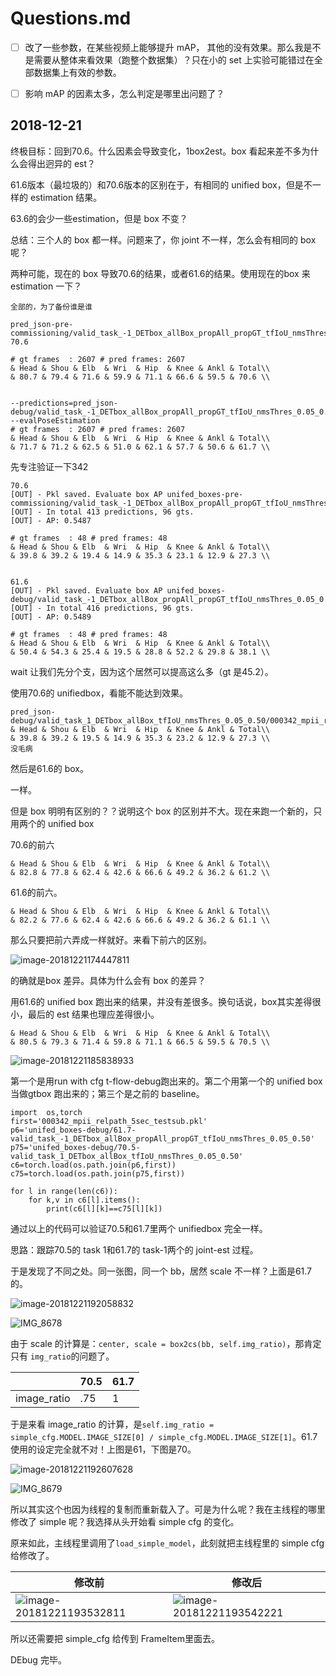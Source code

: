  # Questions.md

- [ ] 改了一些参数，在某些视频上能够提升 mAP， 其他的没有效果。那么我是不是需要从整体来看效果（跑整个数据集）？只在小的 set 上实验可能错过在全部数据集上有效的参数。
- [ ] 影响 mAP 的因素太多，怎么判定是哪里出问题了？



## 2018-12-21

终极目标：回到70.6。什么因素会导致变化，1box2est。box 看起来差不多为什么会得出迥异的 est？

61.6版本（最垃圾的）和70.6版本的区别在于，有相同的 unified box，但是不一样的 estimation 结果。

63.6的会少一些estimation，但是 box 不变？

总结：三个人的 box 都一样。问题来了，你 joint 不一样，怎么会有相同的 box 呢？

两种可能，现在的 box 导致70.6的结果，或者61.6的结果。使用现在的box 来 estimation 一下？

```
全部的，为了备份谁是谁

pred_json-pre-commissioning/valid_task_-1_DETbox_allBox_propAll_propGT_tfIoU_nmsThres_0.05_0.5-70.6

# gt frames  : 2607 # pred frames: 2607
& Head & Shou & Elb  & Wri  & Hip  & Knee & Ankl & Total\\
& 80.7 & 79.4 & 71.6 & 59.9 & 71.1 & 66.6 & 59.5 & 70.6 \\


--predictions=pred_json-debug/valid_task_-1_DETbox_allBox_propAll_propGT_tfIoU_nmsThres_0.05_0.50/ --evalPoseEstimation
# gt frames  : 2607 # pred frames: 2607
& Head & Shou & Elb  & Wri  & Hip  & Knee & Ankl & Total\\
& 71.7 & 71.2 & 62.5 & 51.0 & 62.1 & 57.7 & 50.6 & 61.7 \\
```





先专注验证一下342

```
70.6
[OUT] - Pkl saved. Evaluate box AP unifed_boxes-pre-commissioning/valid_task_-1_DETbox_allBox_propAll_propGT_tfIoU_nmsThres_0.05_0.5
[OUT] - In total 413 predictions, 96 gts.
[OUT] - AP: 0.5487

# gt frames  : 48 # pred frames: 48
& Head & Shou & Elb  & Wri  & Hip  & Knee & Ankl & Total\\
& 39.8 & 39.2 & 19.4 & 14.9 & 35.3 & 23.1 & 12.9 & 27.3 \\


61.6
[OUT] - Pkl saved. Evaluate box AP unifed_boxes-debug/valid_task_-1_DETbox_allBox_propAll_propGT_tfIoU_nmsThres_0.05_0.50
[OUT] - In total 416 predictions, 96 gts.
[OUT] - AP: 0.5489

# gt frames  : 48 # pred frames: 48
& Head & Shou & Elb  & Wri  & Hip  & Knee & Ankl & Total\\
& 50.4 & 54.3 & 25.4 & 19.5 & 28.8 & 52.2 & 29.8 & 38.1 \\
```

wait 让我们先分个支，因为这个居然可以提高这么多（gt 是45.2）。

使用70.6的 unifiedbox，看能不能达到效果。

```
pred_json-debug/valid_task_1_DETbox_allBox_tfIoU_nmsThres_0.05_0.50/000342_mpii_relpath_5sec_testsub.json
& Head & Shou & Elb  & Wri  & Hip  & Knee & Ankl & Total\\
& 39.8 & 39.2 & 19.5 & 14.9 & 35.3 & 23.2 & 12.9 & 27.3 \\
没毛病
```

然后是61.6的 box。

一样。

但是 box 明明有区别的？？说明这个 box 的区别并不大。现在来跑一个新的，只用两个的 unified box

70.6的前六

```
& Head & Shou & Elb  & Wri  & Hip  & Knee & Ankl & Total\\
& 82.8 & 77.8 & 62.4 & 42.6 & 66.6 & 49.2 & 36.2 & 61.2 \\
```

61.6的前六。

```
& Head & Shou & Elb  & Wri  & Hip  & Knee & Ankl & Total\\
& 82.2 & 77.6 & 62.4 & 42.6 & 66.6 & 49.2 & 36.2 & 61.1 \\
```

那么只要把前六弄成一样就好。来看下前六的区别。

![image-20181221174447811](assets/image-20181221174447811.png)

的确就是box 差异。具体为什么会有 box 的差异？

用61.6的 unified box 跑出来的结果，并没有差很多。换句话说，box其实差得很小，最后的 est 结果也理应差得很小。

```
& Head & Shou & Elb  & Wri  & Hip  & Knee & Ankl & Total\\
& 80.5 & 79.3 & 71.4 & 59.8 & 71.1 & 66.5 & 59.5 & 70.5 \\
```

![image-20181221185838933](assets/image-20181221185838933.png)

第一个是用run with cfg t-flow-debug跑出来的。第二个用第一个的 unified box 当做gtbox 跑出来的；第三个是之前的 baseline。

```
import  os,torch
first='000342_mpii_relpath_5sec_testsub.pkl'
p6='unifed_boxes-debug/61.7-valid_task_-1_DETbox_allBox_propAll_propGT_tfIoU_nmsThres_0.05_0.50'
p75='unifed_boxes-debug/70.5-valid_task_1_DETbox_allBox_tfIoU_nmsThres_0.05_0.50'
c6=torch.load(os.path.join(p6,first))
c75=torch.load(os.path.join(p75,first))

for l in range(len(c6)):
    for k,v in c6[l].items():
        print(c6[l][k]==c75[l][k])

```

通过以上的代码可以验证70.5和61.7里两个 unifiedbox 完全一样。

思路：跟踪70.5的 task 1和61.7的 task-1两个的 joint-est 过程。

于是发现了不同之处。同一张图，同一个 bb，居然 scale 不一样？上面是61.7的。

![image-20181221192058832](assets/image-20181221192058832.png)

![IMG_8678](assets/IMG_8678.PNG)

由于 scale 的计算是：`center, scale = box2cs(bb, self.img_ratio)`，那肯定只有 `img_ratio`的问题了。

| | 70.5 |  61.7     |
| ---- | ---- | ---- |
| image_ratio | .75 | 1 |

于是来看 image_ratio 的计算，是`self.img_ratio = simple_cfg.MODEL.IMAGE_SIZE[0] / simple_cfg.MODEL.IMAGE_SIZE[1]`。61.7使用的设定完全就不对！上图是61，下图是70。

![image-20181221192607628](assets/image-20181221192607628.png)

![IMG_8679](assets/IMG_8679.PNG)

所以其实这个也因为线程的复制而重新载入了。可是为什么呢？我在主线程的哪里修改了 simple 呢？我选择从头开始看 simple cfg 的变化。

原来如此，主线程里调用了`load_simple_model`，此刻就把主线程里的 simple cfg 给修改了。

| 修改前                                                       | 修改后                                                       |
| ------------------------------------------------------------ | ------------------------------------------------------------ |
| ![image-20181221193532811](assets/image-20181221193532811.png) | ![image-20181221193542221](assets/image-20181221193542221.png) |

所以还需要把 simple_cfg 给传到 FrameItem里面去。

DEbug 完毕。





